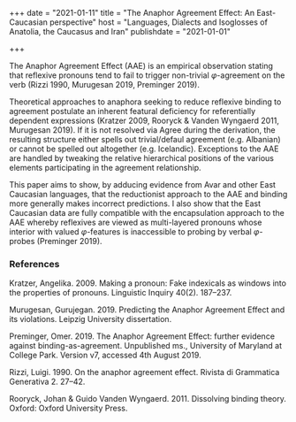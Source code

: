 +++
date = "2021-01-11"
title = "The Anaphor Agreement Effect: An East-Caucasian perspective"
host = "Languages, Dialects and Isoglosses of Anatolia, the Caucasus and Iran"
publishdate = "2021-01-01"

+++

The Anaphor Agreement Effect (AAE) is an empirical observation stating that reflexive pronouns tend to fail to trigger non-trivial *φ*-agreement on the verb (Rizzi 1990, Murugesan 2019, Preminger 2019).

Theoretical approaches to anaphora seeking to reduce reflexive binding to agreement postulate an inherent featural deficiency for referentially dependent expressions (Kratzer 2009, Rooryck & Vanden Wyngaerd 2011, Murugesan 2019). If it is not resolved via Agree during the derivation, the resulting structure either spells out trivial/defaul agreement (e.g. Albanian) or cannot be spelled out altogether (e.g. Icelandic). Exceptions to the AAE are handled by tweaking the relative hierarchical positions of the various elements participating in the agreement relationship.

This paper aims to show, by adducing evidence from Avar and other East Caucasian languages, that the reductionist approach to the AAE and binding more generally makes incorrect predictions. I also show that the East Caucasian data are fully compatible with the encapsulation approach to the AAE whereby reflexives are viewed as multi-layered pronouns whose interior with valued *φ*-features is inaccessible to probing by verbal *φ*-probes (Preminger 2019).

### References ###

Kratzer, Angelika. 2009. Making a pronoun: Fake indexicals as windows into the properties of pronouns. Linguistic Inquiry 40(2). 187–237. 

Murugesan, Gurujegan. 2019. Predicting the Anaphor Agreement Effect and its violations. Leipzig University dissertation. 

Preminger, Omer. 2019. The Anaphor Agreement Effect: further evidence against binding-as-agreement. Unpublished ms., University of Maryland at College Park. Version v7, accessed 4th August 2019. 

Rizzi, Luigi. 1990. On the anaphor agreement effect. Rivista di Grammatica Generativa 2. 27–42. 

Rooryck, Johan & Guido Vanden Wyngaerd. 2011. Dissolving binding theory. Oxford: Oxford University Press.
